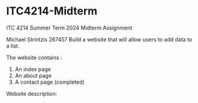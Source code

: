 # ITC4214-Midterm
ITC 4214 Summer Term 2024 Midterm Assignment

Michael Strintzis 267457
Build a website that will allow users to add data to a list.

The website contains :
1. An index page
2. An about page
3. A contact page (completed)

Website description:
